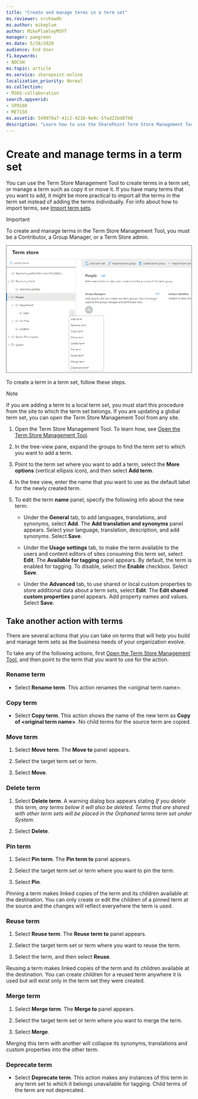 ```yaml
---
title: "Create and manage terms in a term set"
ms.reviewer: vrchowdh
ms.author: mikeplum
author: MikePlumleyMSFT
manager: pamgreen
ms.date: 5/28/2020
audience: End User
f1.keywords:
- NOCSH
ms.topic: article
ms.service: sharepoint-online
localization_priority: Normal
ms.collection:  
- M365-collaboration
search.appverid:
- SPO160
- MET150
ms.assetid: 549070a7-41c2-4210-9e9c-5fad22bd8748
description: "Learn how to use the SharePoint Term Store Management Tool to create and edit terms in a term store for managed metadata."
---
```


# Create and manage terms in a term set

You can use the Term Store Management Tool to create terms in a term set, or manage a term such as copy it or move it. If you have many terms that you want to add, it might be more practical to import all the terms in the term set instead of adding the terms individually. For info about how to import terms, see [Import term sets](https://support.office.com/article/168fbc86-7fce-4288-9a1f-b83fc3921c18). 
  
> [!IMPORTANT]
>  To create and manage terms in the Term Store Management Tool, you must be a Contributor, a Group Manager, or a Term Store admin. 
  
![You can select a group name in the Term Store Management Tool to open a menu that lets you add terms to a term set](media/create-manage-term-sets.png)
  
To create a term in a term set, follow these steps.
  
> [!NOTE]
>  If you are adding a term to a local term set, you must start this procedure from the site to which the term set belongs. If you are updating a global term set, you can open the Term Store Management Tool from any site. 
  
1. Open the Term Store Management Tool. To learn how, see [Open the Term Store Management Tool](open-term-store-management-tool.md).
    
2. In the tree-view pane, expand the groups to find the term set to which you want to add a term.
    
3. Point to the term set where you want to add a term, select the **More options** (vertical ellipsis icon), and then select **Add term**.
    
4. In the tree view, enter the name that you want to use as the default label for the newly created term.
    
5. To edit the term **name** panel, specify the following info about the new term: 
    
    - Under the **General** tab, to add languages, translations, and synonyms, select **Add**. The **Add translation and synonyms** panel appears. Select your language, translation, description, and add synonyms. Select **Save**.

    - Under the **Usage settings** tab, to make the term available to the users and content editors of sites consuming this term set, select **Edit**. The **Available for tagging** panel appears. By default, the term is enabled for tagging. To disable, select the **Enable** checkbox. Select **Save**.

    - Under the **Advanced** tab, to use shared or local custom properties to store additional data about a term sets, select **Edit**. The **Edit shared custom properties** panel appears. Add property names and values. Select **Save**. 

  
## Take another action with terms
<a name="__toc327965090"> </a>

There are several actions that you can take on terms that will help you build and manage term sets as the business needs of your organization evolve. 
  
To take any of the following actions, first [Open the Term Store Management Tool](open-term-store-management-tool.md), and then point to the term that you want to use for the action.
  
### Rename term
<a name="__rename_the_term"> </a>

- Select **Rename term**. This action renames the \<original term name\>. 
    
    
### Copy term
<a name="__copy_the_term"> </a>

- Select **Copy term**. This action shows the name of the new term as **Copy of \<original term name\>**. No child terms for the source term are copied. 
    
### Move term
<a name="__move_a_term"> </a>

1. Select **Move term**. The **Move to** panel appears.
    
2. Select the target term set or term. 
    
3. Select **Move**.
    
### Delete term
<a name="__delete_a_term"> </a>

1. Select **Delete term**. A warning dialog box appears stating *If you delete this term, any terms below it will also be deleted. Terms that are shared with other term sets will be placed in the Orphaned terms term set under System*. 
    
2. Select **Delete**.
    
### Pin term
<a name="__pin_term_to"> </a>

1. Select **Pin term**. The **Pin term to** panel appears.

2. Select the target term set or term where you want to pin the term. 
    
3. Select **Pin**.

Pinning a term makes linked copies of the term and its children available at the destination. You can only create or edit the children of a pinned term at the source and the changes will reflect everywhere the term is used.
    
### Reuse term
<a name="__reuse_a_term"> </a>

1. Select **Reuse term**. The **Reuse term to** panel appears.
    
2. Select the target term set or term where you want to reuse the term. 
    
3. Select the term, and then select **Reuse**.

Reusing a term makes linked copies of the term and its children available at the destination. You can create children for a reused term anywhere it is used but will exist only in the term set they were created.
    

### Merge term
<a name="__merge_a_term"> </a>

1. Select **Merge term**. The **Merge to** panel appears.
    
2. Select the target term set or term where you want to merge the term. 
    
3. Select **Merge**.

Merging this term with another will collapse its synonyms, translations and custom properties into the other term.
    
### Deprecate term
<a name="__deprecate_a_term"> </a>

- Select **Deprecate term**. This action makes any instances of this term in any term set to which it belongs unavailable for tagging. Child terms of the term are not deprecated. 
